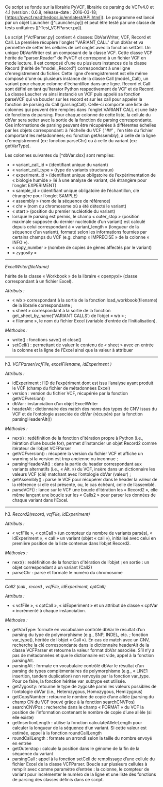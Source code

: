 Ce script se fonde sur la librairie PyVCF, librairie de parsing de VCFv4.0 et 4.1 (version : 0.6.8, release-date : 2016-03-18; [https://pyvcf.readthedocs.io/en/latest/API.html]). Le programme est lancé par un objet Launcher  ([^Launcher.py]) et peut être testé par une classe de tests unittaires ([^Test_VCFParser.py]).

Le script [^VcfParser.py] contient 4 classes: DbVarWriter, VCF, Record et Call. La première récupère l'onglet "VARIANT_CALL" d'un dbVar et va permettre de setter les cellules de cet onglet avec la fonction setCell. Un unique DbVarWriter est un composant de la classe VCF. Cette classe VCF hérite de "parser.Reader" de PyVCF et correspond à un fichier VCF en mode lecture. Il est composé d'une ou plusieurs instances de la classe Record (hérité de "model._Record") correspondant à une ligne d'enregistrement du fichier. Cette ligne d'enregistrement est elle même composé d'une ou plusieurs instance de la classe Call (model._Call), un variant pour chaque colonne d'échantillon dans une ligne. Record et Call sont défini en tant qu'Iterator Python respectivement de VCF et de Record. La classe Laucher va ainsi instancié un VCF puis appelé sa fonction parseVCF qui va boucler sur les record et sur les call pour appeler la fonction de parsing du Call (parsingCall). Celle-ci comporte une liste de colonnes qui peuvent être remplies dans l'onglet VARIANT CALL et une liste de fonctions de parsing. Pour chaque colonne de cette liste, la cellule du dbVar sera setter avec la sortie de la fonction de parsing correspondante. Ces informations de parsing peuvent être récupérées à différentes échelles par les objets correspondant: à l'échelle du VCF ( '##' , l'en tête du fichier comportant les métadonnées; ex: fonction getAssembly), à celle de la ligne d'enregistrement (ex: fonction parseChr) ou à celle du variant (ex: getVarType).

Les colonnes suivantes du  [^dbVar.xlsx] sont remplies:
- « variant_call_id » (identifiant unique du variant)
- « variant_call_type » (type de variants structuraux)
- « experiment_id » (identifiant unique obligatoire de l’expérimentation de « biologie humide » lié à une analyse de variant, clé étrangère pour l’onglet EXPERIMENT)
- « sample_id » (identifiant unique obligatoire de l’échantillon, clé étrangère pour l’onglet SAMPLE)
- « assembly » (nom de la séquence de référence)
- « chr »  (nom du chromosome où a été détecté le variant)
- « start » (position du premier nucléotide du variant)
- lorsque le parsing est permis, le champ « outer_stop » (position maximale supposée du dernier nucléotide d’un variant) est calculé depuis celui correspondant à « variant_length » (longueur de la séquence d’un variant), formaté  selon les informations fournies par certains champs du VCF (e.g. champ « IMPRECISE » de la colonne « INFO »).
- « copy_number » (nombre de copies de gènes affectés par le variant)
- « zygosity »


---

*ExcelWriter(fileName)* 

hérite de la classe « Workbook » de la libraire « openpyxl» (classe correspondant à un fichier Excel). 

*_Attributs :_*
- « wb » correspondant à la sortie de la fonction load_workbook(filename) de la librarie correspondante ;
- « sheet » correspondant à la sortie de la fonction get_sheet_by_name(‘VARIANT CALLS’) de l’objet « wb » ;
- « filename », le nom du fichier Excel (variable d’entrée de l’initialisation).

_*Méthodes  :*_
- write() : fonctions save() et close()
- setCell() : permettant de valuer le contenu de « sheet » avec en entrée la colonne et la ligne de l’Excel ainsi que la valeur à attribuer

---
h3. *VCFParser(vcfFile, excelFilename, idExperiment )*

*_Attributs :_*
- idExperiment : l’ID de l’expériment dont est issu l’analyse ayant produit le VCF (champ du fichier de métadonnées Excel)
- version : version du fichier VCF, récupérée par la fonction getVCFversion()
- dbVar : instanciation d’un objet ExcelWriter
- headerAlt : dictionnaire des match des noms des types de CNV issus du VCF et de l’ontologie associée de dbVar (récupéré par la fonction parsingHeaderAlt())

_*Méthodes  :*_
- next() : redéfinition de la fonction d’itération propre à Python (i.e., itération d’une boucle for), permet d’instancier un objet Record2 comme itérateur de l’objet VCFParser
- getVCFversion() : récupère la version du fichier VCF et affiche un warning si la version est trop ancienne ou inconnue ;
- parsingHeaderAlt() : dans la partie du header correspondant aux variants alternatifs (i.e., « Alt. ») du VCF, insère dans un dictionnaire les valeurs VCF (clé) matchant avec l’ontologie dbVar (valeur) ;
- getAssembly() : parse le VCF pour récupérer dans le header la valeur de la référence si elle est présente, ou, le cas échéant, celle de l’assemblé.
- parseVCF() : lance sur le VCF une boucle d’itération les « Record2 », elle même lançant une boucle sur les « Calls2 » pour parser les données de chaque variant dans l’Excel.

---
h3. *Record2(record, vcfFile, idExperiment)* 

*_Attributs :_*

- « vcfFile », « cptCall » (un compteur du nombre de variants parsés), « idExperiment », « call » un variant (objet « call »), initialisé avec celui en première position de la liste contenue dans l’objet Record2.

_*Méthodes  :*_
- next() : redéfinition de la fonction d’itération de l’objet ; en sortie : un objet correspondant à un variant (Call2)
- parseChr : parse et formate le numéro du chromosome
---
*Call2 (call , record , vcfFile, idExperiment, cptCall)*

 *_Attributs :_*
 
- « vcfFile », « cptCall », « idExperiment » et un attribut de classe « cptVar » incrémenté à chaque instanciation.

_*Méthodes  :*_
- getVarType: formate en vocabulaire contrôlé dbVar le résultat d’un parsing du type de polymorphisme (e.g., SNP, INDEL, etc. ; fonction var_type(), héritée de l’objet « Call »). En cas de match avec un CNV, recherche la clé correspondante dans le dictionnaire headerAlt de la classe VCFParser et retourne la valeur format dbVar associée. S’il n’y a pas de métadonnées et que le dictionnaire est vide, appel à la fonction parsingAlt.
- parsingAlt : formate en vocabulaire contrôlé dbVar le résultat d’un parsing de types complémentaires de polymorphisme (e.g., « LINE1 insertion, tandem duplication) non renvoyés par la fonction var_type. Pour ce faire, la fonction héritée var_subtype est utilisée.
- getZygosity: retourne le type de zygosité parmi les valeurs possibles de l’ontologie dbVar (i.e., Heterozygous, Homozygous, Hemizygous) 
- getCopyNumber : retourne le nombre de copie d’une allèle (parsing du champ CN du VCF trouvé grâce à la fonction searchCNVPos)
- searchCNVPos : recherche dans le champ « FORMAT » du VCF la position de l’information contenant le nombre de copie d’une allèle (si elle existe)
- getInsertionLength : utilise la fonction calculateAlleleLength pour calculer la longueur de la séquence d’un variant. Si cette valeur est estimée, appel à la fonction roundCallLength 
- roundCallLength : formate un arrondi selon la taille du nombre envoyé en entrée
- getOuterstop : calcule la position dans le génome de la fin de la séquence du variant
- parsingCall : appel à la fonction setCell de remplissage d’une cellule du fichier Excel de la classe VCFParser. Boucle sur plusieurs cellules à remplir avec comme paramètre d’entrée : la colonne, le compteur de variant pour incrémenter le numéro de la ligne et une liste des fonctions de parsing des classes définis dans ce script.
